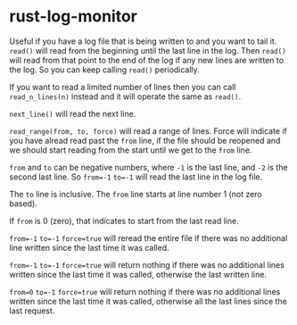 # rust-log-monitor

Useful if you have a log file that is being written to and you want to tail it.
`read()` will read from the beginning until the last line in the log.
Then `read()` will read from that point to the end of the log if any new lines are written to the log.
So you can keep calling `read()` periodically.

If you want to read a limited number of lines then you can call `read_n_lines(n)` instead and it will operate the same as `read()`.

`next_line()` will read the next line.


`read_range(from, to, force)` will read a range of lines. Force will indicate
if you have alread read past the `from` line, if the file should be reopened
and we should start reading from the start until we get to the `from` line.

`from` and `to` can be negative numbers, where `-1` is the last line, and `-2`
is the second last line. So `from=-1` `to=-1` will read the last line in the log file.

The `to` line is inclusive. The `from` line starts at line number 1 (not zero based).

If `from` is 0 (zero), that indicates to start from the last read line.

`from=-1` `to=-1` `force=true` will reread the entire file if there was no additional line written since the last time it was called.

`from=-1` `to=-1` `force=true` will return nothing if there was no additional lines written since the last time it was called, otherwise the last written line.

`from=0` `to=-1` `force=true` will return nothing if there was no additional lines written since the last time it was called, otherwise all the last lines since the last request.

